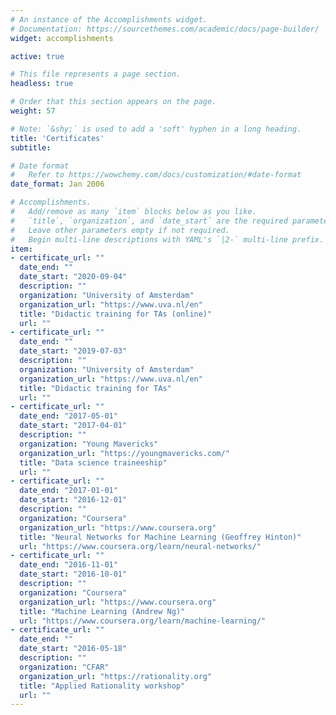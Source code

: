 ```yaml
---
# An instance of the Accomplishments widget.
# Documentation: https://sourcethemes.com/academic/docs/page-builder/
widget: accomplishments

active: true

# This file represents a page section.
headless: true

# Order that this section appears on the page.
weight: 57

# Note: `&shy;` is used to add a 'soft' hyphen in a long heading.
title: 'Certificates'
subtitle:

# Date format
#   Refer to https://wowchemy.com/docs/customization/#date-format
date_format: Jan 2006

# Accomplishments.
#   Add/remove as many `item` blocks below as you like.
#   `title`, `organization`, and `date_start` are the required parameters.
#   Leave other parameters empty if not required.
#   Begin multi-line descriptions with YAML's `|2-` multi-line prefix.
item:
- certificate_url: ""
  date_end: ""
  date_start: "2020-09-04"
  description: ""
  organization: "University of Amsterdam"
  organization_url: "https://www.uva.nl/en"
  title: "Didactic training for TAs (online)"
  url: ""
- certificate_url: ""
  date_end: ""
  date_start: "2019-07-03"
  description: ""
  organization: "University of Amsterdam"
  organization_url: "https://www.uva.nl/en"
  title: "Didactic training for TAs"
  url: ""
- certificate_url: ""
  date_end: "2017-05-01"
  date_start: "2017-04-01"
  description: ""
  organization: "Young Mavericks"
  organization_url: "https://youngmavericks.com/"
  title: "Data science traineeship"
  url: ""
- certificate_url: ""
  date_end: "2017-01-01"
  date_start: "2016-12-01"
  description: ""
  organization: "Coursera"
  organization_url: "https://www.coursera.org"
  title: "Neural Networks for Machine Learning (Geoffrey Hinton)"
  url: "https://www.coursera.org/learn/neural-networks/"
- certificate_url: ""
  date_end: "2016-11-01"
  date_start: "2016-10-01"
  description: ""
  organization: "Coursera"
  organization_url: "https://www.coursera.org"
  title: "Machine Learning (Andrew Ng)"
  url: "https://www.coursera.org/learn/machine-learning/"
- certificate_url: ""
  date_end: ""
  date_start: "2016-05-18"
  description: ""
  organization: "CFAR"
  organization_url: "https://rationality.org"
  title: "Applied Rationality workshop"
  url: ""
---
```


